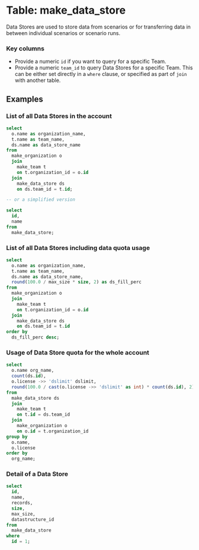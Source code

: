 # Table: make_data_store

Data Stores are used to store data from scenarios or for transferring data in between individual scenarios or scenario runs.

### Key columns
- Provide a numeric `id` if you want to query for a specific Team.
- Provide a numeric `team_id` to query Data Stores for a specific Team. This can be either set directly in a `where` clause, or specified as part of `join` with another table.

## Examples

### List of all Data Stores in the account

```sql
select
  o.name as organization_name,
  t.name as team_name,
  ds.name as data_store_name
from
  make_organization o
  join
    make_team t
    on t.organization_id = o.id
  join
    make_data_store ds
    on ds.team_id = t.id;

-- or a simplified version

select
  id,
  name
from
  make_data_store;
```

### List of all Data Stores including data quota usage

```sql
select
  o.name as organization_name,
  t.name as team_name,
  ds.name as data_store_name,
  round(100.0 / max_size * size, 2) as ds_fill_perc
from
  make_organization o
  join
    make_team t
    on t.organization_id = o.id
  join
    make_data_store ds
    on ds.team_id = t.id
order by
  ds_fill_perc desc;
```

### Usage of Data Store quota for the whole account

```sql
select
  o.name org_name,
  count(ds.id),
  o.license ->> 'dslimit' dslimit,
  round(100.0 / cast(o.license ->> 'dslimit' as int) * count(ds.id), 2) as usage_perc 
from
  make_data_store ds
  join
    make_team t
    on t.id = ds.team_id
  join
    make_organization o
    on o.id = t.organization_id
group by
  o.name,
  o.license
order by
  org_name;
```

### Detail of a Data Store

```sql
select
  id,
  name,
  records,
  size,
  max_size,
  datastructure_id
from
  make_data_store
where
  id = 1;
```
